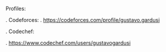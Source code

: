 Profiles:

. Codeforces: 
  . https://codeforces.com/profile/gustavo.gardusi
  
. Codechef:

  . https://www.codechef.com/users/gustavogardusi
